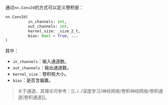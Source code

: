 通过`nn.Conv2d`的方式可以定义卷积层：
```python
nn.Conv2d(
		  in_channels: int,
		  out_channels: int,
		  kernel_size: _size_2_t,
		  bias: bool = True, ...
)
```
其中：
- `in_channels`：输入通道数。
- `out_channels`：输出通道数。
- `kernel_size`：卷积核大小。
- `bias`：是否含偏置。
> 关于通道，其理论可参考：[[../../深度学习/神经网络/卷积神经网络/卷积通道|卷积通道]]。

